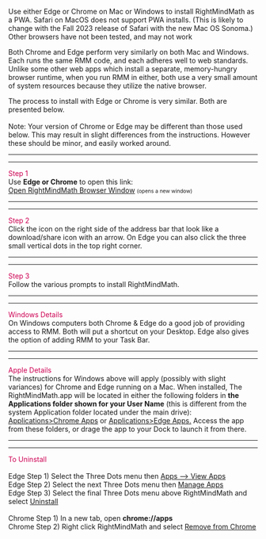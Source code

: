 <p>Use either Edge or Chrome on Mac or Windows to install RightMindMath as a PWA. Safari on MacOS does not support PWA installs. (This is likely to change with the Fall 2023 release of Safari with the new Mac OS Sonoma.) Other browsers have not been tested, and may not work</p>

<p>Both Chrome and Edge perform very similarly on both Mac and Windows. Each runs the same RMM code, and each adheres well to web standards. Unlike some other web apps which install a separate, memory-hungry browser runtime, when you run RMM in either, both use a very small amount of system resources because they utilize the native browser.</p>

<p>The process to install with Edge or Chrome is very similar. Both are presented below.<br><br>Note: Your version of Chrome or Edge may be different than those used below. This may result in slight differences from the instructions. However these should be minor, and easily worked around.</p>

<hr><hr>

<p><span style="background:#fff;color:#cc0052;">Step 1</span><br>Use <b>Edge or Chrome</b> to open this link:<br>
 <a target="_blank" href="https://rightmindmath.com/app/rightmindmath_en_us.html">Open RightMindMath Browser Window</a> <span style="font-size:75%;">(opens a new window)</span>
</p>

<hr><hr>

<p><span style="background:#fff;color:#cc0052;">Step 2</span><br>Click the icon on the right side of the address bar that look like a download/share icon with an arrow. On Edge you can also click the three small vertical dots in the top right corner.</p>

<hr><hr>

<p><span style="background:#fff;color:#cc0052;">Step 3</span><br>Follow the various prompts to install RightMindMath.</p>

<hr><hr>

<p><span style="background:#fff;color:#cc0052;">Windows Details</span><br>On Windows computers both Chrome &amp; Edge do a good job of providing access to RMM. Both will put a shortcut on your Desktop. Edge also gives the option of adding RMM to your Task Bar.</p>

<hr><hr>

<p><span style="background:#fff;color:#cc0052;">Apple Details</span><br>The instructions for Windows above will apply (possibly with slight variances) for Chrome and Edge running on a Mac. When installed, The RightMindMath.app will be located in either the following folders in <b>the Applications folder shown for your User Name</b> (this is different from the system Application folder located under the main drive): <u>Applications>Chrome Apps</u> or <u>Applications>Edge Apps.</u> Access the app from these folders, or drage the app to your Dock to launch it from there.</p>

<hr><hr>

<p><span style="background:#fff;color:#cc0052;">To Uninstall</span><br><br>Edge Step 1) Select the Three Dots menu then <u>Apps --> View Apps</u><br>Edge Step 2) Select the next Three Dots menu then <u>Manage Apps</u><br>Edge Step 3) Select the final Three Dots menu above RightMindMath and select <u>Uninstall</u><br><br>Chrome Step 1) In a new tab, open <b>chrome://apps</b><br>Chrome Step 2) Right click RightMindMath and select <u>Remove from Chrome</u></p>
